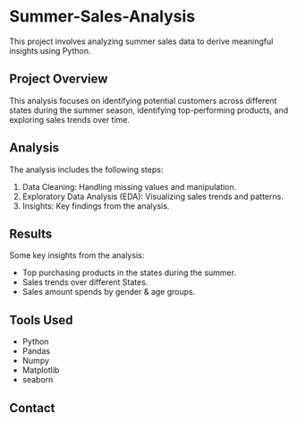 # Summer-Sales-Analysis

This project involves analyzing summer sales data to derive meaningful insights using Python.

## Project Overview

This analysis focuses on identifying potential customers across different states during the summer season, identifying top-performing products, and exploring sales trends over time.


## Analysis

The analysis includes the following steps:
1. Data Cleaning: Handling missing values and manipulation.
2. Exploratory Data Analysis (EDA): Visualizing sales trends and patterns.
3. Insights: Key findings from the analysis.

## Results

Some key insights from the analysis:
- Top purchasing products in the states during the summer.
- Sales trends over different States.
- Sales amount spends by gender & age groups.

## Tools Used

- Python
- Pandas
- Numpy
- Matplotlib
- seaborn

## Contact


